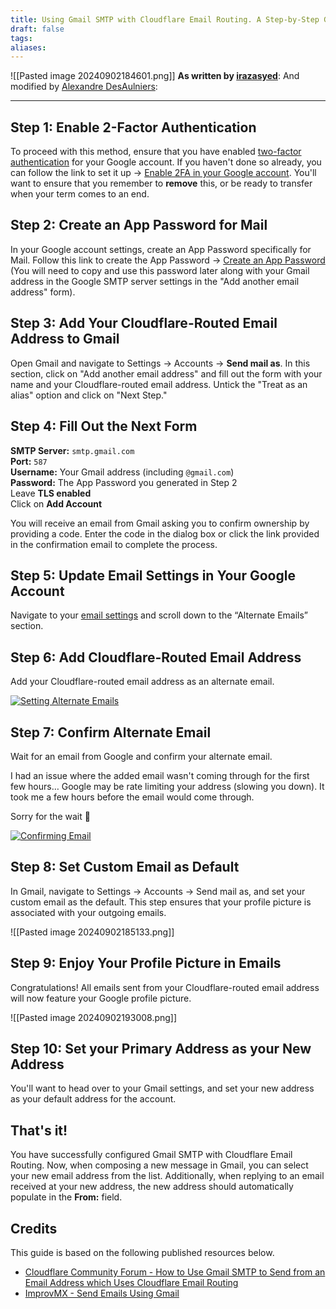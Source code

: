 ```yaml
---
title: Using Gmail SMTP with Cloudflare Email Routing. A Step-by-Step Guide
draft: false
tags: 
aliases:
---
```


![[Pasted image 20240902184601.png]]
**As written by [irazasyed](https://gist.github.com/irazasyed/a5ca450f1b1b8a01e092b74866e9b2f1)**:
And modified by [Alexandre DesAulniers](https://github.com/AlexTheZoomer):

---
## Step 1: Enable 2-Factor Authentication

To proceed with this method, ensure that you have enabled [two-factor authentication](https://safety.google/authentication/) for your Google account. If you haven't done so already, you can follow the link to set it up → [Enable 2FA in your Google account](https://myaccount.google.com/signinoptions/two-step-verification).  You'll want to ensure that you remember to **remove** this, or be ready to transfer when your term comes to an end. 

## Step 2: Create an App Password for Mail

In your Google account settings, create an App Password specifically for Mail. Follow this link to create the App Password → [Create an App Password](https://security.google.com/settings/security/apppasswords) (You will need to copy and use this password later along with your Gmail address in the Google SMTP server settings in the "Add another email address" form).

## Step 3: Add Your Cloudflare-Routed Email Address to Gmail

Open Gmail and navigate to Settings → Accounts → **Send mail as**. 
In this section, click on "Add another email address" and fill out the form with your name and your Cloudflare-routed email address. 
Untick the "Treat as an alias" option and click on "Next Step."


## Step 4: Fill Out the Next Form

**SMTP Server:** `smtp.gmail.com`  
**Port:** `587`  
**Username:** Your Gmail address (including `@gmail.com`)  
**Password:** The App Password you generated in Step 2  
Leave **TLS enabled**  
Click on **Add Account**

You will receive an email from Gmail asking you to confirm ownership by providing a code. 
Enter the code in the dialog box or click the link provided in the confirmation email to complete the process.
## Step 5: Update Email Settings in Your Google Account

Navigate to your [email settings](https://myaccount.google.com/email) and scroll down to the “Alternate Emails” section.

## Step 6: Add Cloudflare-Routed Email Address

Add your Cloudflare-routed email address as an alternate email.

[![Setting Alternate Emails](https://user-images.githubusercontent.com/57152799/283868694-526f9e8a-f286-41d4-8c64-1b9a67846d25.png)](https://user-images.githubusercontent.com/57152799/283868694-526f9e8a-f286-41d4-8c64-1b9a67846d25.png)

## Step 7: Confirm Alternate Email

Wait for an email from Google and confirm your alternate email. 

I had an issue where the added email wasn't coming through for the first few hours… Google may be rate limiting your address (slowing you down). It took me a few hours before the email would come through. 

Sorry for the wait 🤷

[![Confirming Email](https://user-images.githubusercontent.com/57152799/283869055-a3a073cd-82de-458d-a7bc-13781144bcc4.png)](https://user-images.githubusercontent.com/57152799/283869055-a3a073cd-82de-458d-a7bc-13781144bcc4.png)

## Step 8: Set Custom Email as Default

In Gmail, navigate to Settings → Accounts → Send mail as, and set your custom email as the default. This step ensures that your profile picture is associated with your outgoing emails.

![[Pasted image 20240902185133.png]]

## Step 9: Enjoy Your Profile Picture in Emails

Congratulations! All emails sent from your Cloudflare-routed email address will now feature your Google profile picture.

![[Pasted image 20240902193008.png]]

## Step 10: Set your Primary Address as your New Address



You'll want to head over to your Gmail settings, and set your new address as your default address for the account.  
## That's it!

You have successfully configured Gmail SMTP with Cloudflare Email Routing. 
Now, when composing a new message in Gmail, you can select your new email address from the list. 
Additionally, when replying to an email received at your new address, the new address should automatically populate in the **From:** field.

## Credits

This guide is based on the following published resources below.

- [Cloudflare Community Forum - How to Use Gmail SMTP to Send from an Email Address which Uses Cloudflare Email Routing](https://community.cloudflare.com/t/solved-how-to-use-gmail-smtp-to-send-from-an-email-address-which-uses-cloudflare-email-routing/382769)
- [ImprovMX - Send Emails Using Gmail](https://improvmx.com/guides/send-emails-using-gmail/)